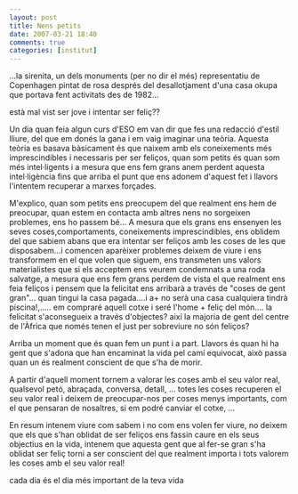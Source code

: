 ```yaml
---
layout: post
title: Nens petits
date: 2007-03-21 18:40
comments: true
categories: [institut]
---
```

...la sirenita, un dels monuments (per no dir el més) representatiu de Copenhagen pintat de rosa després del desallotjament d'una casa okupa que portava fent activitats des de 1982...

està mal vist ser jove i intentar ser feliç??

Un dia quan feia algun curs d'ESO em van dir que fes una redacció d'estil lliure, del que em donés la gana i em vaig imaginar una teòria. Aquesta teòria es basava bàsicament és que naixem amb els coneixements més imprescindibles i necessaris per ser feliços, quan som petits és quan som més intel·ligents i a mesura que ens fem grans anem perdent aquesta intel·ligència fins que arriba el punt que ens adonem d'aquest fet i llavors l'intentem recuperar a marxes forçades.

M'explico, quan som petits ens preocupem del que realment ens hem de preocupar, quan estem en contacta amb altres nens no sorgeixen problemes, ens ho passem bé... A mesura que els grans ens ensenyen les seves coses,comportaments, coneixements imprescindibles, ens oblidem del que sabiem abans que era intentar ser feliços amb les coses de les que disposabem...i comencen aparèixer problemes deixem de viure i ens transformem en el que volen que siguem, ens transmeten uns valors materialistes que si els acceptem ens veurem condemnats a una roda salvatge, a mesura que ens fem grans perdem de vista el que realment ens feia feliços i pensem que la felicitat ens arribarà a través de "coses de gent gran"... quan tingui la casa pagada....i a+ no serà una casa cualquiera tindrà piscina!,..... em compraré aquell cotxe i seré l'home + feliç del món.... la felicitat s'aconsegueix a través d'objectes? així la majoria de gent del centre de l'Àfrica que només tenen el just per sobreviure no són feliços?

Arriba un moment que és quan fem un punt i a part. Llavors és quan hi ha gent que s'adona que han encaminat la vida pel camí equivocat, això passa quan un és realment conscient de que s'ha de morir.

A partir d'aquell moment tornem a valorar les coses amb el seu valor real, qualsevol petó, abraçada, conversa, detall, ... totes les coses recuperen el seu valor real i deixem de preocupar-nos per coses menys importants, com el que pensaran de nosaltres, si em podré canviar el cotxe, ...

En resum intenem viure com sabem i no com ens volen fer viure, no deixem que els que s'han oblidat de ser feliços ens fassin caure en els seus objectius en la vida, intenem que aquesta gent que al fer-se gran s'ha oblidat ser feliç torni a ser conscient del que realment importa i tots valorem les coses amb el seu valor real!

cada dia és el dia més important de la teva vida